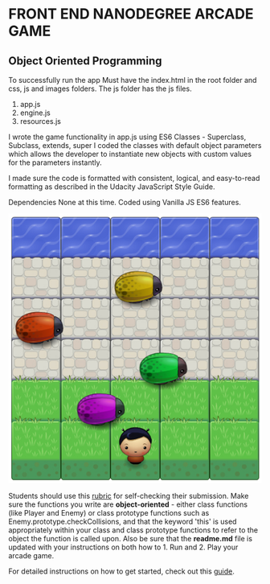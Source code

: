 # FRONT END NANODEGREE ARCADE GAME
## Object Oriented Programming

To successfully run the app
Must have the index.html in the root folder and css, js and images folders.
The js folder has the js files.
1. app.js
2. engine.js
3. resources.js

I wrote the game functionality in app.js using ES6 Classes - Superclass, Subclass, extends, super
I coded the classes with default object parameters which allows the developer to instantiate new objects with custom values for the parameters instantly.

I made sure the code is formatted with consistent, logical, and easy-to-read formatting as described in the Udacity JavaScript Style Guide.


Dependencies
None at this time. Coded using Vanilla JS ES6 features.

![Game Preview](images/preview.jpg?raw=true "Arcade Game Project")























Students should use this [rubric](https://review.udacity.com/#!/projects/2696458597/rubric) for self-checking their submission. Make sure the functions you write are **object-oriented** - either class functions (like Player and Enemy) or class prototype functions such as Enemy.prototype.checkCollisions, and that the keyword 'this' is used appropriately within your class and class prototype functions to refer to the object the function is called upon. Also be sure that the **readme.md** file is updated with your instructions on both how to 1. Run and 2. Play your arcade game.

For detailed instructions on how to get started, check out this [guide](https://docs.google.com/document/d/1v01aScPjSWCCWQLIpFqvg3-vXLH2e8_SZQKC8jNO0Dc/pub?embedded=true).
